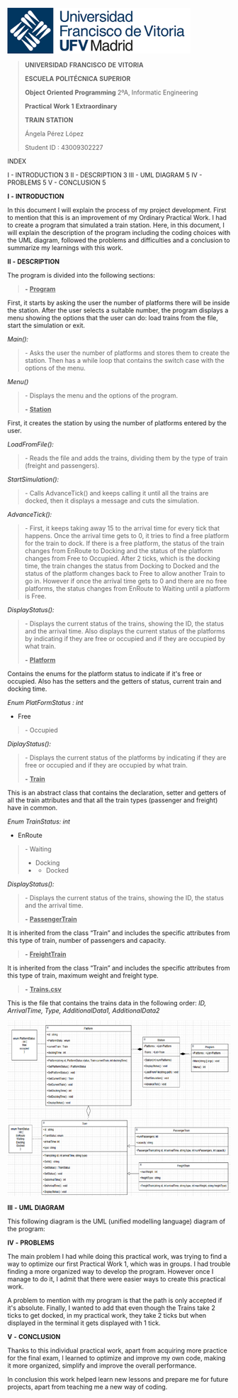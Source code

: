 <img src="./och3xdvl.png"
style="width:4.30208in;height:1.07292in" />

> **UNIVERSIDAD** **FRANCISCO** **DE** **VITORIA**
>
> **ESCUELA** **POLITÉCNICA** **SUPERIOR**
>
> **Object** **Oriented** **Programming** 2ºA, Informatic Engineering
>
> **Practical** **Work** **1** **Extraordinary**
>
> **TRAIN** **STATION**
>
> Ángela Pérez López
>
> Student ID : 43009302227

INDEX

I - INTRODUCTION 3 
II - DESCRIPTION 3 
III - UML DIAGRAM 5 
IV - PROBLEMS 5
V - CONCLUSION 5

**I** **-** **INTRODUCTION**

In this document I will explain the process of my project development.
First to mention that this is an improvement of my Ordinary Practical
Work. I had to create a program that simulated a train station. Here, in
this document, I will explain the description of the program including
the coding choices with the UML diagram, followed the problems and
difficulties and a conclusion to summarize my learnings with this work.

**II** **-** **DESCRIPTION**

The program is divided into the following sections:

> **-** **<u>Program</u>**

First, it starts by asking the user the number of platforms there will
be inside the station. After the user selects a suitable number, the
program displays a menu showing the options that the user can do: load
trains from the file, start the simulation or exit.

*Main():*

> \- Asks the user the number of platforms and stores them to create the
> station. Then has a while loop that contains the switch case with the
> options of the menu.

*Menu()*

> \- Displays the menu and the options of the program.
>
> **-** **<u>Station</u>**

First, it creates the station by using the number of platforms entered
by the user.

*LoadFromFile():*

> \- Reads the file and adds the trains, dividing them by the type of
> train (freight and passengers).

*StartSimulation():*

> \- Calls AdvanceTick() and keeps calling it until all the trains are
> docked, then it displays a message and cuts the simulation.

*AdvanceTick():*

> \- First, it keeps taking away 15 to the arrival time for every tick
> that happens. Once the arrival time gets to 0, it tries to find a free
> platform for the train to dock. If there is a free platform, the
> status of the train changes from EnRoute to Docking and the status of
> the platform changes from Free to Occupied. After 2 ticks, which is
> the docking time, the train changes the status from Docking to Docked
> and the status of the platform changes back to Free to allow another
> Train to go in. However if once the arrival time gets to 0 and there
> are no free platforms, the status changes from EnRoute to Waiting
> until a platform is Free.

*DisplayStatus():*

> \- Displays the current status of the trains, showing the ID, the
> status and the arrival time. Also displays the current status of the
> platforms by indicating if they are free or occupied and if they are
> occupied by what train.
>
> **-** **<u>Platform</u>**

Contains the enums for the platform status to indicate if it's free or
occupied. Also has the setters and the getters of status, current train
and docking time.

*Enum* *PlatFormStatus* *:* *int* 
- Free

> \- Occupied

*DiplayStatus():*

> \- Displays the current status of the platforms by indicating if they
> are free or occupied and if they are occupied by what train.
>
> **-** **<u>Train</u>**

This is an abstract class that contains the declaration, setter and
getters of all the train attributes and that all the train types
(passenger and freight) have in common.

*Enum* *TrainStatus:* *int* 
- EnRoute

> \- Waiting
> - Docking
> - - Docked

*DisplayStatus():*

> \- Displays the current status of the trains, showing the ID, the
> status and the arrival time.
>
> **-** **<u>PassengerTrain</u>**

It is inherited from the class “Train” and includes the specific
attributes from this type of train, number of passengers and capacity.

> **-** **<u>FreightTrain</u>**

It is inherited from the class “Train” and includes the specific
attributes from this type of train, maximum weight and freight type.

> **-** **<u>Trains.csv</u>**

This is the file that contains the trains data in the following order:
*ID,* *ArrivalTime,* *Type,* *AdditionalData1,* *AdditionalData2*

<img src="./mjibkobh.png"
style="width:6.27083in;height:4.125in" />

**III** **-** **UML** **DIAGRAM**

This following diagram is the UML (unified modelling language) diagram
of the program:

**IV** **-** **PROBLEMS**

The main problem I had while doing this practical work, was trying to
find a way to optimize our first Practical Work 1, which was in groups.
I had trouble finding a more organized way to develop the program.
However once I manage to do it, I admit that there were easier ways to
create this practical work.

A problem to mention with my program is that the path is only accepted
if it's absolute. Finally, I wanted to add that even though the Trains
take 2 ticks to get docked, in my practical work, they take 2 ticks but
when displayed in the terminal it gets displayed with 1 tick.

**V** **-** **CONCLUSION**

Thanks to this individual practical work, apart from acquiring more
practice for the final exam, I learned to optimize and improve my own
code, making it more organized, simplify and improve the overall
performance.

In conclusion this work helped learn new lessons and prepare me for
future projects, apart from teaching me a new way of coding.
